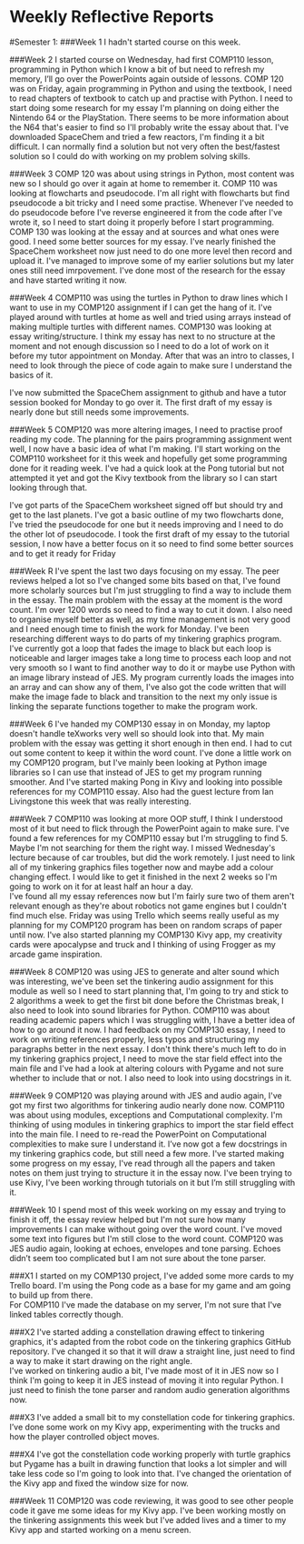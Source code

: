 # Weekly Reflective Reports
#Semester 1:
###Week 1
I hadn't started course on this week.

###Week 2
I started course on Wednesday, had first COMP110 lesson, programming in Python which I know a bit of but need to refresh my memory, I’ll go over the PowerPoints again outside of lessons. 
COMP 120 was on Friday, again programming in Python and using the textbook, I need to read chapters of textbook to catch up and practise with Python.
I need to start doing some research for my essay I'm planning on doing either the Nintendo 64 or the PlayStation. There seems to be more information about the N64 that's easier to find so I'll probably write the essay about that. I've downloaded SpaceChem and tried a few reactors, I'm finding it a bit difficult. I can normally find a solution but not very often the best/fastest solution so I could do with working on my problem solving skills.

###Week 3
COMP 120 was about using strings in Python, most content was new so I should go over it again at home to remember it. COMP 110 was looking at flowcharts and pseudocode. I'm all right with flowcharts but find pseudocode a bit tricky and I need some practise. Whenever I've needed to do pseudocode before I've reverse engineered it from the code after I've wrote it, so I need to start doing it properly before I start programming. 
COMP 130 was looking at the essay and at sources and what ones were good. I need some better sources for my essay.
I've nearly finished the SpaceChem worksheet now just need to do one more level then record and upload it. I've managed to improve some of my earlier solutions but my later ones still need imrpovement. I've done most of the research for the essay and have started writing it now.

###Week 4
COMP110 was using the turtles in Python to draw lines which I want to use in my COMP120 assignment if I can get the hang of it. I've played around with turtles at home as well and tried using arrays instead of making multiple turtles with different names. 
COMP130 was looking at essay writing/structure. I think my essay has next to no structure at the moment and not enough discussion so I need to do a lot of work on it before my tutor appointment on Monday. After that was an intro to classes, I need to look through the piece of code again to make sure I understand the basics of it.
	
I've now submitted the SpaceChem assignment to github and have a tutor session booked for Monday to go over it. The first draft of my essay is nearly done but still needs some improvements.

###Week 5
COMP120 was more altering images, I need to practise proof reading my code. The planning for the pairs programming assignment went well, I now have a basic idea of what I'm making. I'll start working on the COMP110 worksheet for it this week and hopefully get some programming done for it reading week.
I've had a quick look at the Pong tutorial but not attempted it yet and got the Kivy textbook from the library so I can start looking through that.
	
I've got parts of the SpaceChem worksheet signed off but should try and get to the last planets. 
I've got a basic outline of my two flowcharts done, I've tried the pseudocode for one but it needs improving and I need to do the other lot of pseudocode.  I took the first draft of my essay to the tutorial session, I now have a better focus on it so need to find some better sources and to get it ready for Friday

###Week R
I've spent the last two days focusing on my essay. The peer reviews helped a lot so I've changed some bits based on that, I've found more scholarly sources but I'm just struggling to find a way to include them in the essay. The main problem with the essay at the moment is the word count. I'm over 1200 words so need to find a way to cut it down. I also need to organise myself better as well, as my time management is not very good and I need enough time to finish the work for Monday. 
I've been researching different ways to do parts of my tinkering graphics program. I've currently got a loop that fades the image to black but each loop is noticeable and larger images take a long time to process each loop and not very smooth so I want to find another way to do it or maybe use Python with an image library instead of JES. 
My program currently loads the images into an array and can show any of them, I've also got the code written that will make the image fade to black and transition to the next my only issue is linking the separate functions together to make the program work.

###Week 6
I've handed my COMP130 essay in on Monday, my laptop doesn't handle teXworks very well so should look into that. My main problem with the essay was getting it short enough in then end.  I had to cut out some content to keep it within the word count.
I've done a little work on my COMP120 program, but I've mainly been looking at Python image libraries so I can use that instead of JES to get my program running smoother. And I've started making Pong in Kivy and looking into possible references for my COMP110 essay. Also had the guest lecture from Ian Livingstone this week that was really interesting. 

###Week 7
COMP110 was looking at more OOP stuff, I think I understood most of it but need to flick through the PowerPoint again to make sure. I've found a few references for my COMP110 essay but I'm struggling to find 5. Maybe I'm not searching for them the right way. 
I missed Wednesday's lecture because of car troubles, but did the work remotely. I just need to link all of my tinkering graphics files together now and maybe add a colour changing effect. I would like to get it finished in the next 2 weeks so I'm going to work on it for at least half an hour a day.   
I've found all my essay references now but I'm fairly sure two of them aren't relevant enough as they're about robotics not game engines but I couldn't find much else.
Friday was using Trello which seems really useful as my planning for my COMP120 program has been on random scraps of paper until now. I've also started planning my COMP130 Kivy app, my creativity cards were apocalypse and truck and I thinking of using Frogger as my arcade game inspiration.  

###Week 8
COMP120 was using JES to generate and alter sound which was interesting, we've been set the tinkering audio assignment for this module as well so I need to start planning that, I'm going to try and stick to 2 algorithms a week to get the first bit done before the Christmas break, I also need to look into sound libraries for Python.
COMP110 was about reading academic papers which I was struggling with, I have a better idea of how to go around it now. 
I had feedback on my COMP130 essay, I need to work on writing references properly, less typos and structuring my paragraphs better in the next essay.
I don't think there's much left to do in my tinkering graphics project, I need to move the star field effect into the main file and I've had a look at altering colours with Pygame and not sure whether to include that or not. I also need to look into using docstrings in it.

###Week 9
COMP120 was playing around with JES and audio again, I've got my first two algorithms for tinkering audio nearly done now. COMP110 was about using modules, exceptions and Computational complexity. I'm thinking of using modules in tinkering graphics to import the star field effect into the main file.  I need to re-read the PowerPoint on Computational complexities to make sure I understand it. I’ve now got a few docstrings in my tinkering graphics code, but still need a few more.
I've started making some progress on my essay, I've read through all the papers and taken notes on them just trying to structure it in the essay now.  I've been trying to use Kivy, I've been working through tutorials on it but I’m still struggling with it.

###Week 10
I spend most of this week working on my essay and trying to finish it off, the essay review helped but I'm not sure how many improvements I can make without going over the word count. I've moved some text into figures but I'm still close to the word count. 
COMP120 was JES audio again, looking at echoes, envelopes and tone parsing. Echoes didn’t seem too complicated but I am not sure about the tone parser. 

###X1
I started on my COMP130 project, I've added some more cards to my Trello board. I'm using the Pong code as a base for my game and am going to build up from there.   
For COMP110 I've made the database on my server, I'm not sure that I've linked tables correctly though. 

###X2
I've started adding a constellation drawing effect to tinkering graphics, it's adapted from the robot code on the tinkering graphics GitHub repository.  I've changed it so that it will draw a straight line, just need to find a way to make it start drawing on the right angle.   
I've worked on tinkering audio a bit, I've made most of it in JES now so I think I'm going to keep it in JES instead of moving it into regular Python. I just need to finish the tone parser and random audio generation algorithms now.

###X3
I've added a small bit to my constellation code for tinkering graphics.
I’ve done some work on my Kivy app, experimenting with the trucks and how the player controlled object moves. 

###X4
I've got the constellation code working properly with turtle graphics but Pygame has a built in drawing function that looks a lot simpler and will take less code so I'm going to look into that. 
I've changed the orientation of the Kivy app and fixed the window size for now. 

###Week 11
COMP120 was code reviewing, it was good to see other people code it gave me some ideas for my Kivy app. I've been working mostly on the tinkering assignments this week but I've added lives and a timer to my Kivy app and started working on a menu screen.

